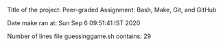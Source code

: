 Title of the project: Peer-graded Assignment: Bash, Make, Git, and GitHub

Date make ran at:
Sun Sep  6 09:51:41 IST 2020

Number of lines file guessinggame.sh contains:
      29
